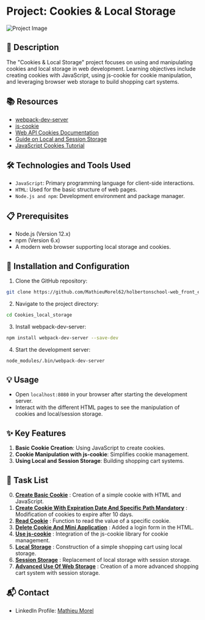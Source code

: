 # Project: Cookies & Local Storage

![Project Image](image_link)

## 📝 Description
The "Cookies & Local Storage" project focuses on using and manipulating cookies and local storage in web development. Learning objectives include creating cookies with JavaScript, using js-cookie for cookie manipulation, and leveraging browser web storage to build shopping cart systems.

## 📚 Resources
- [webpack-dev-server](https://www.npmjs.com/package/webpack-dev-server)
- [js-cookie](https://github.com/js-cookie/js-cookie)
- [Web API Cookies Documentation](https://developer.mozilla.org/en-US/docs/Web/API/Document/cookie)
- [Guide on Local and Session Storage](https://developer.mozilla.org/en-US/docs/Web/API/Window/localStorage)
- [JavaScript Cookies Tutorial](https://www.w3schools.com/js/js_cookies.asp)

## 🛠️ Technologies and Tools Used
- `JavaScript`: Primary programming language for client-side interactions.
- `HTML`: Used for the basic structure of web pages.
- `Node.js and npm`: Development environment and package manager.

## 📋 Prerequisites
- Node.js (Version 12.x)
- npm (Version 6.x)
- A modern web browser supporting local storage and cookies.

## 🚀 Installation and Configuration
1. Clone the GitHub repository: 

```sh
git clone https://github.com/MathieuMorel62/holbertonschool-web_front_end.git
```

2. Navigate to the project directory: 

```sh
cd Cookies_local_storage
```

3. Install webpack-dev-server: 

```sh
npm install webpack-dev-server --save-dev
```

4. Start the development server: 

```sh
node_modules/.bin/webpack-dev-server
```

## 💡 Usage
- Open `localhost:8080` in your browser after starting the development server.
- Interact with the different HTML pages to see the manipulation of cookies and local/session storage.

## ✨ Key Features
1. **Basic Cookie Creation**: Using JavaScript to create cookies.
2. **Cookie Manipulation with js-cookie**: Simplifies cookie management.
3. **Using Local and Session Storage**: Building shopping cart systems.

## 📝 Task List
0. [**Create Basic Cookie**](0-index.html) : Creation of a simple cookie with HTML and JavaScript.
1. [**Create Cookie With Expiration Date And Specific Path Mandatory**](1-index.html) : Modification of cookies to expire after 10 days.
2. [**Read Cookie**](2-index.html) : Function to read the value of a specific cookie.
3. [**Delete Cookie And Mini Application**](3-index.html) : Added a login form in the HTML.
4. [**Use js-cookie**](4-index.html) : Integration of the js-cookie library for cookie management.
5. [**Local Storage**](5-index.html) : Construction of a simple shopping cart using local storage.
6. [**Session Storage**](6-index.html) : Replacement of local storage with session storage.
7. [**Advanced Use Of Web Storage**](7-index.html) : Creation of a more advanced shopping cart system with session storage.

## 📬 Contact

- LinkedIn Profile: [Mathieu Morel](https://www.linkedin.com/in/mathieu-morel-9ab457261/)

